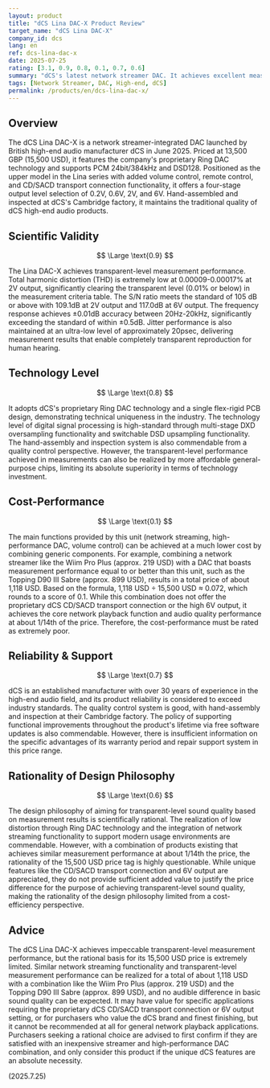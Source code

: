 ```yaml
---
layout: product
title: "dCS Lina DAC-X Product Review"
target_name: "dCS Lina DAC-X"
company_id: dcs
lang: en
ref: dcs-lina-dac-x
date: 2025-07-25
rating: [3.1, 0.9, 0.8, 0.1, 0.7, 0.6]
summary: "dCS's latest network streamer DAC. It achieves excellent measurement performance with its Ring DAC, but faces extreme challenges in cost-performance as equivalent functionality can be achieved at a much lower cost with generic components."
tags: [Network Streamer, DAC, High-end, dCS]
permalink: /products/en/dcs-lina-dac-x/
---
```


## Overview

The dCS Lina DAC-X is a network streamer-integrated DAC launched by British high-end audio manufacturer dCS in June 2025. Priced at 13,500 GBP (15,500 USD), it features the company's proprietary Ring DAC technology and supports PCM 24bit/384kHz and DSD128. Positioned as the upper model in the Lina series with added volume control, remote control, and CD/SACD transport connection functionality, it offers a four-stage output level selection of 0.2V, 0.6V, 2V, and 6V. Hand-assembled and inspected at dCS's Cambridge factory, it maintains the traditional quality of dCS high-end audio products.

## Scientific Validity

$$ \Large \text{0.9} $$

The Lina DAC-X achieves transparent-level measurement performance. Total harmonic distortion (THD) is extremely low at 0.00009-0.00017% at 2V output, significantly clearing the transparent level (0.01% or below) in the measurement criteria table. The S/N ratio meets the standard of 105 dB or above with 109.1dB at 2V output and 117.0dB at 6V output. The frequency response achieves ±0.01dB accuracy between 20Hz-20kHz, significantly exceeding the standard of within ±0.5dB. Jitter performance is also maintained at an ultra-low level of approximately 20psec, delivering measurement results that enable completely transparent reproduction for human hearing.

## Technology Level

$$ \Large \text{0.8} $$

It adopts dCS's proprietary Ring DAC technology and a single flex-rigid PCB design, demonstrating technical uniqueness in the industry. The technology level of digital signal processing is high-standard through multi-stage DXD oversampling functionality and switchable DSD upsampling functionality. The hand-assembly and inspection system is also commendable from a quality control perspective. However, the transparent-level performance achieved in measurements can also be realized by more affordable general-purpose chips, limiting its absolute superiority in terms of technology investment.

## Cost-Performance

$$ \Large \text{0.1} $$

The main functions provided by this unit (network streaming, high-performance DAC, volume control) can be achieved at a much lower cost by combining generic components. For example, combining a network streamer like the Wiim Pro Plus (approx. 219 USD) with a DAC that boasts measurement performance equal to or better than this unit, such as the Topping D90 III Sabre (approx. 899 USD), results in a total price of about 1,118 USD. Based on the formula, 1,118 USD ÷ 15,500 USD ≈ 0.072, which rounds to a score of 0.1. While this combination does not offer the proprietary dCS CD/SACD transport connection or the high 6V output, it achieves the core network playback function and audio quality performance at about 1/14th of the price. Therefore, the cost-performance must be rated as extremely poor.

## Reliability & Support

$$ \Large \text{0.7} $$

dCS is an established manufacturer with over 30 years of experience in the high-end audio field, and its product reliability is considered to exceed industry standards. The quality control system is good, with hand-assembly and inspection at their Cambridge factory. The policy of supporting functional improvements throughout the product's lifetime via free software updates is also commendable. However, there is insufficient information on the specific advantages of its warranty period and repair support system in this price range.

## Rationality of Design Philosophy

$$ \Large \text{0.6} $$

The design philosophy of aiming for transparent-level sound quality based on measurement results is scientifically rational. The realization of low distortion through Ring DAC technology and the integration of network streaming functionality to support modern usage environments are commendable. However, with a combination of products existing that achieves similar measurement performance at about 1/14th the price, the rationality of the 15,500 USD price tag is highly questionable. While unique features like the CD/SACD transport connection and 6V output are appreciated, they do not provide sufficient added value to justify the price difference for the purpose of achieving transparent-level sound quality, making the rationality of the design philosophy limited from a cost-efficiency perspective.

## Advice

The dCS Lina DAC-X achieves impeccable transparent-level measurement performance, but the rational basis for its 15,500 USD price is extremely limited. Similar network streaming functionality and transparent-level measurement performance can be realized for a total of about 1,118 USD with a combination like the Wiim Pro Plus (approx. 219 USD) and the Topping D90 III Sabre (approx. 899 USD), and no audible difference in basic sound quality can be expected. It may have value for specific applications requiring the proprietary dCS CD/SACD transport connection or 6V output setting, or for purchasers who value the dCS brand and finest finishing, but it cannot be recommended at all for general network playback applications. Purchasers seeking a rational choice are advised to first confirm if they are satisfied with an inexpensive streamer and high-performance DAC combination, and only consider this product if the unique dCS features are an absolute necessity.

(2025.7.25)
